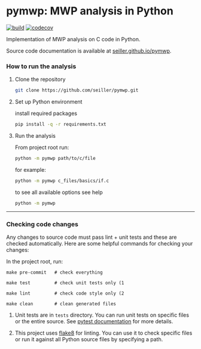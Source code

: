 # pymwp: MWP analysis in Python

[![build](https://github.com/seiller/pymwp/actions/workflows/build.yaml/badge.svg)](https://github.com/seiller/pymwp/actions/workflows/build.yaml)
[![codecov](https://codecov.io/gh/seiller/pymwp/branch/master/graph/badge.svg?token=JHNYDJEWWM)](https://codecov.io/gh/seiller/pymwp)

Implementation of MWP analysis on C code in Python.

Source code documentation is available at [seiller.github.io/pymwp](https://seiller.github.io/pymwp/).

<!--
    do not remove the next comment ("include-start") or the ending 
    ("include-end"), it is a marker for what to include in the docs, but 
    feel free to edit the instructions...
-->

<!--include-start-->

### How to run the analysis

1. Clone the repository

    ```bash
    git clone https://github.com/seiller/pymwp.git
    ``` 

2. Set up Python environment

    install required packages

    ```bash
    pip install -q -r requirements.txt
    ``` 

3. Run the analysis

    From project root run:
    
    ```bash
    python -m pymwp path/to/c/file
    ```

    for example:
    
    ```bash
    python -m pymwp c_files/basics/if.c
    ```
    
    to see all available options see help
    
    ```bash
    python -m pymwp
    ```

<!--include-end--> 

* * *

### Checking code changes

Any changes to source code must pass lint + unit tests and these are
checked automatically. Here are some helpful commands for checking your changes:

In the project root, run:

```text
make pre-commit   # check everything
```

```text
make test         # check unit tests only (1
```

```text
make lint         # check code style only (2
```

```text
make clean        # clean generated files
```


1) Unit tests are in `tests` directory. You can run unit tests on specific files or the entire source. 
See [pytest documentation](https://docs.pytest.org/en/stable/contents.html) for more details.

2) This project uses [flake8](https://flake8.pycqa.org/en/latest/index.html) for linting.
You can use it to check specific files or run it against all Python source files by specifying a path.
